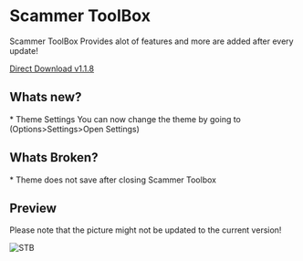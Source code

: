 <h1>Scammer ToolBox</h1>
Scammer ToolBox Provides alot of features and more are added after every update!

<a href="https://github.com/TCDG/Scammer-ToolBox/raw/master/Scammer%20Toolbox%20v1.1.8.exe">Direct Download v1.1.8</a>

<h2>Whats new?</h2>
* Theme Settings
	You can now change the theme by going to (Options>Settings>Open Settings)

<h2>Whats Broken?</h2>
* Theme does not save after closing Scammer Toolbox

<h2>Preview</h2> 
Please note that the picture might not be updated to the current version!

![STB](http://i.imgur.com/R36WRpa.png "menu")
